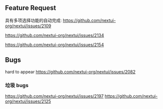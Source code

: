 ## Feature Request

具有多项选择功能的自动完成:
https://github.com/nextui-org/nextui/issues/2109

https://github.com/nextui-org/nextui/issues/2134

https://github.com/nextui-org/nextui/issues/2154

## Bugs

hard to appear https://github.com/nextui-org/nextui/issues/2082

### 垃圾 bugs

https://github.com/nextui-org/nextui/issues/2197
https://github.com/nextui-org/nextui/issues/2125
